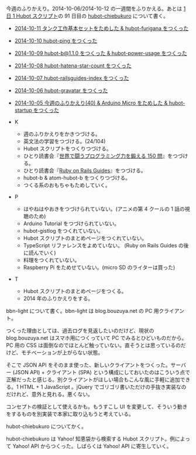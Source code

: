 今週のふりかえり。2014-10-06/2014-10-12 の一週間をふりかえる。あとは [1 日 1 Hubot スクリプト][hubot-script-per-day]の 91 日目の [hubot-chiebukuro][gh:bouzuya/hubot-chiebukuro] について書く。

- [2014-10-11 タンク工作基本セットをためした & hubot-furigana をつくった][2014-10-11]
- [2014-10-10 hubot-ping をつくった][2014-10-10]
- [2014-10-09 hubot-b@1.1.0 をつくった & hubot-power-usage をつくった][2014-10-09]
- [2014-10-08 hubot-hatena-star-count をつくった][2014-10-08]
- [2014-10-07 hubot-railsguides-index をつくった][2014-10-07]
- [2014-10-06 hubot-gravatar をつくった][2014-10-06]
- [2014-10-05 今週のふりかえり(40) & Arduino Micro をためした & hubot-startup をつくった][2014-10-05]

- K
  - 週のふりかえりをかきつづける。
  - 英文法の学習をつづける。(24/104)
  - Hubot スクリプトをつくりつづける。
  - ひとり読書会『[世界で闘うプログラミング力を鍛える 150 問][hitoridokusho/books/3]』をつづける。
  - ひとり読書会『[Ruby on Rails Guides][hitoridokusho/books/railsguides]』をつづける。
  - hubot-b & atom-hubot-b をつくりつづける。
  - つくる系のおもちゃもためしていく。
- P
  - はやねはやおきをつづけられていない。(アニメの第 4 クールの 1 話の視聴のため)
  - Arduino Tutorial をつづけられていない。
  - hubot-gistlog をつくれていない。
  - Hubot スクリプトのまとめページをつくれていない。
  - TypeScript リファレンスをよめていない。 (Ruby on Rails Guides の後に読んでいく)
  - 料理をつくれていない。
  - Raspberry Pi をためせていない。(micro SD のライターは買った)
- T
  - Hubot スクリプトのまとめページをつくる。
  - 2014 年のふりかえりをする。

bbn-light について書く。bbn-light は blog.bouzuya.net の PC 用クライアント。

つくった理由としては、過去ログを見返したいのだけど、現状の blog.bouzuya.net はスマホ用につくっていて PC でみるとひどいものだから。PC 用の CSS は面倒なのでほとんど触っていない。直そうとは思っているのだけど、モチベーションが上がらない状態。

そこで JSON API をそのまま使った、新しいクライアントをつくった。サーバー (JSON API) + クライアント (SPA) という構成にしておいたのはこういう点で正解だったと感じる。別クライアントがほしい場合もこんな風に手軽に追加できる。1 HTML + 1 JavaScript 。jQuery でゴリゴリ書いただけの手抜き実装なのだけれど、意外と見れる。悪くない。

コンセプトの検証として使えるかも。もうすこし UI を変更して、そういう動きをするものを別実装で本家に取り込もうと考えている。

hubot-chiebukuro についてかく。

hubot-chiebukuro は Yahoo! 知恵袋から検索する Hubot スクリプト。例によって Yahoo! API からつくった。しばらくは Yahoo! API に寄生していく。

[2014-10-05]: http://blog.bouzuya.net/2014/10/05/
[2014-10-06]: http://blog.bouzuya.net/2014/10/06/
[2014-10-07]: http://blog.bouzuya.net/2014/10/07/
[2014-10-08]: http://blog.bouzuya.net/2014/10/08/
[2014-10-09]: http://blog.bouzuya.net/2014/10/09/
[2014-10-10]: http://blog.bouzuya.net/2014/10/10/
[2014-10-11]: http://blog.bouzuya.net/2014/10/11/
[arduino-tutorial]: http://arduino.cc/en/Tutorial/HomePage
[gh:bouzuya/hubot-chiebukuro]: https://github.com/bouzuya/hubot-chiebukuro
[hitoridokusho/books/3]: http://www.amazon.co.jp/dp/B00HR19TSO/
[hitoridokusho/books/railsguides]: http://guides.rubyonrails.org/
[hubot-script-per-day]: http://blog.bouzuya.net/posts?tags=hubot-script-per-day
